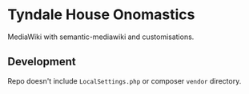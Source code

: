 # Tyndale House Onomastics

MediaWiki with semantic-mediawiki and customisations. 

## Development 

Repo doesn't include `LocalSettings.php` or composer `vendor` directory.
